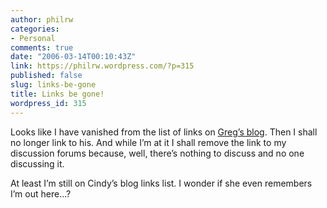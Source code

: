 ```yaml
---
author: philrw
categories:
- Personal
comments: true
date: "2006-03-14T00:10:43Z"
link: https://philrw.wordpress.com/?p=315
published: false
slug: links-be-gone
title: Links be gone!
wordpress_id: 315
---
```


Looks like I have vanished from the list of links on [Greg’s blog](http://publicmusings.blogspot.com). Then I shall no longer link to his. And while I’m at it I shall remove the link to my discussion forums because, well, there’s nothing to discuss and no one discussing it.

<!--more-->

At least I’m still on Cindy’s blog links list. I wonder if she even remembers I’m out here...?
